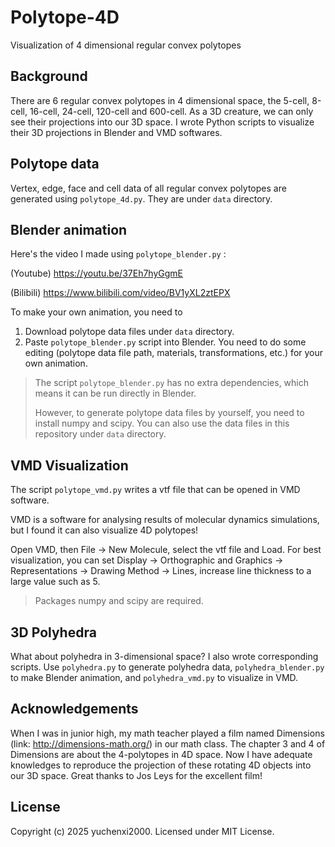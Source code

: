 # Polytope-4D

Visualization of 4 dimensional regular convex polytopes

## Background

There are 6 regular convex polytopes in 4 dimensional space, the 5-cell, 8-cell, 16-cell, 24-cell, 120-cell and 600-cell. As a 3D creature, we can only see their projections into our 3D space. I wrote Python scripts to visualize their 3D projections in Blender and VMD softwares.

## Polytope data

Vertex, edge, face and cell data of all regular convex polytopes are generated using `polytope_4d.py`. They are under `data` directory.

## Blender animation

Here's the video I made using `polytope_blender.py` :

(Youtube) https://youtu.be/37Eh7hyGgmE

(Bilibili) https://www.bilibili.com/video/BV1yXL2ztEPX

To make your own animation, you need to

1. Download polytope data files under `data` directory.
2. Paste `polytope_blender.py` script into Blender. You need to do some editing (polytope data file path, materials, transformations, etc.) for your own animation.

> The script `polytope_blender.py` has no extra dependencies, which means it can be run directly in Blender.
>
> However, to generate polytope data files by yourself, you need to install numpy and scipy. You can also use the data files in this repository under `data` directory.

## VMD Visualization

The script `polytope_vmd.py` writes a vtf file that can be opened in VMD software.

VMD is a software for analysing results of molecular dynamics simulations, but I found it can also visualize 4D polytopes!

Open VMD, then File -> New Molecule, select the vtf file and Load. For best visualization, you can set Display -> Orthographic and Graphics -> Representations -> Drawing Method -> Lines, increase line thickness to a large value such as 5.

> Packages numpy and scipy are required.

## 3D Polyhedra

What about polyhedra in 3-dimensional space? I also wrote corresponding scripts. Use `polyhedra.py` to generate polyhedra data, `polyhedra_blender.py` to make Blender animation, and `polyhedra_vmd.py` to visualize in VMD.

## Acknowledgements

When I was in junior high, my math teacher played a film named Dimensions (link: http://dimensions-math.org/) in our math class. The chapter 3 and 4 of Dimensions are about the 4-polytopes in 4D space. Now I have adequate knowledges to reproduce the projection of these rotating 4D objects into our 3D space. Great thanks to Jos Leys for the excellent film!

## License

Copyright (c) 2025 yuchenxi2000. Licensed under MIT License.

